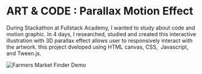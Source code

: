 # ART & CODE : Parallax Motion Effect 

During Stackathon at Fullstack Academy, I wanted to study about code and motion graphic. In 4 days, I researched, studied and created this interactive illustration with 3D parallax effect allows user to responsively interact with the artwork. this project dveloped using HTML canvas, CSS,  Javascript, and Tween.js. 

![Farmers Market Finder Demo](reademe/screenshot.gif)
                            

